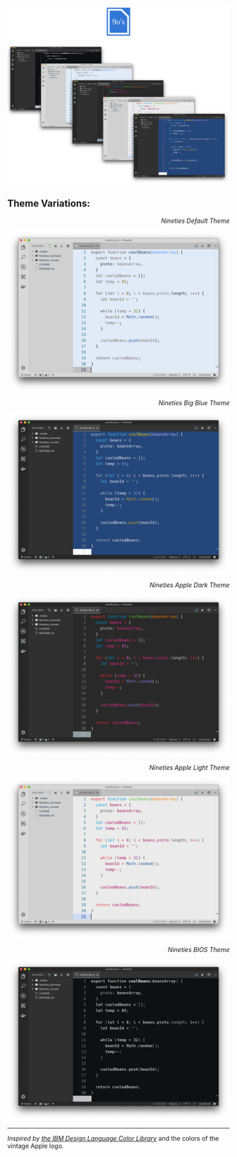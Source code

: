 ![](https://raw.githubusercontent.com/jaredgorski/Nineties/master/.media/Nineties_header-img.png)

## Theme Variations:

*<p align="right">Nineties Default Theme</p>*
![Nineties Default Theme](https://raw.githubusercontent.com/jaredgorski/Nineties/master/.media/Nineties_default-preview.png)

*<p align="right">Nineties Big Blue Theme</p>*
![Nineties Big Blue Theme](https://raw.githubusercontent.com/jaredgorski/Nineties/master/.media/Nineties_big_blue-preview.png)

*<p align="right">Nineties Apple Dark Theme</p>*
![Nineties Apple Dark Theme](https://raw.githubusercontent.com/jaredgorski/Nineties/master/.media/Nineties_apple_dark-preview.png	)

*<p align="right">Nineties Apple Light Theme</p>*
![Nineties Apple Light Theme](https://raw.githubusercontent.com/jaredgorski/Nineties/master/.media/Nineties_apple_light-preview.png)

*<p align="right">Nineties BIOS Theme</p>*
![Nineties BIOS Theme](https://raw.githubusercontent.com/jaredgorski/Nineties/master/.media/Nineties_BIOS-preview.png)

---

*Inspired by [the IBM Design Language Color Library](https://www.ibm.com/design/language/resources/color-library/)* and the colors of the vintage Apple logo.
